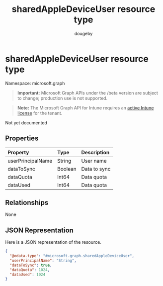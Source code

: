 ﻿---
title: "sharedAppleDeviceUser resource type"
description: "Not yet documented"
author: "dougeby"
localization_priority: Normal
ms.prod: "intune"
doc_type: resourcePageType
---

# sharedAppleDeviceUser resource type

Namespace: microsoft.graph

> **Important:** Microsoft Graph APIs under the /beta version are subject to change; production use is not supported.

> **Note:** The Microsoft Graph API for Intune requires an [active Intune license](https://go.microsoft.com/fwlink/?linkid=839381) for the tenant.

Not yet documented

## Properties

| Property          | Type    | Description  |
| :---------------- | :------ | :----------- |
| userPrincipalName | String  | User name    |
| dataToSync        | Boolean | Data to sync |
| dataQuota         | Int64   | Data quota   |
| dataUsed          | Int64   | Data quota   |

## Relationships

None

## JSON Representation

Here is a JSON representation of the resource.

<!-- {
  "blockType": "resource",
  "@odata.type": "microsoft.graph.sharedAppleDeviceUser"
}
-->

```json
{
  "@odata.type": "#microsoft.graph.sharedAppleDeviceUser",
  "userPrincipalName": "String",
  "dataToSync": true,
  "dataQuota": 1024,
  "dataUsed": 1024
}
```
